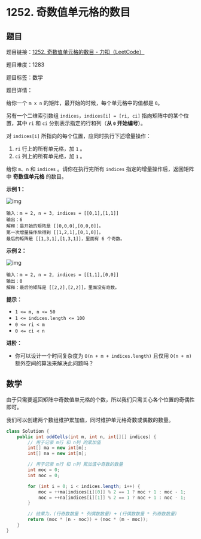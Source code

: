 # 1252. 奇数值单元格的数目

## 题目

题目链接：[1252. 奇数值单元格的数目 - 力扣（LeetCode）](https://leetcode.cn/problems/cells-with-odd-values-in-a-matrix/description/)

题目难度：1283

题目标签：数学

题目详情：

给你一个 `m x n` 的矩阵，最开始的时候，每个单元格中的值都是 `0`。

另有一个二维索引数组 `indices`，`indices[i] = [ri, ci]` 指向矩阵中的某个位置，其中 `ri` 和 `ci` 分别表示指定的行和列（**从 `0` 开始编号**）。

对 `indices[i]` 所指向的每个位置，应同时执行下述增量操作：

1. `ri` 行上的所有单元格，加 `1` 。
2. `ci` 列上的所有单元格，加 `1` 。

给你 `m`、`n` 和 `indices` 。请你在执行完所有 `indices` 指定的增量操作后，返回矩阵中 **奇数值单元格** 的数目。

**示例 1：**

![img](https://assets.leetcode-cn.com/aliyun-lc-upload/uploads/2019/11/06/e1.png)

```
输入：m = 2, n = 3, indices = [[0,1],[1,1]]
输出：6
解释：最开始的矩阵是 [[0,0,0],[0,0,0]]。
第一次增量操作后得到 [[1,2,1],[0,1,0]]。
最后的矩阵是 [[1,3,1],[1,3,1]]，里面有 6 个奇数。
```

**示例 2：**

![img](https://assets.leetcode-cn.com/aliyun-lc-upload/uploads/2019/11/06/e2.png)

```
输入：m = 2, n = 2, indices = [[1,1],[0,0]]
输出：0
解释：最后的矩阵是 [[2,2],[2,2]]，里面没有奇数。
```

**提示：**

- `1 <= m, n <= 50`
- `1 <= indices.length <= 100`
- `0 <= ri < m`
- `0 <= ci < n`

**进阶：**

- 你可以设计一个时间复杂度为 `O(n + m + indices.length)` 且仅用 `O(n + m)` 额外空间的算法来解决此问题吗？



## 数学

由于只需要返回矩阵中奇数值单元格的个数，所以我们只需关心各个位置的奇偶性即可。

我们可以创建两个数组维护累加值，同时维护单元格奇数或偶数的数量。

``` java
class Solution {
    public int oddCells(int m, int n, int[][] indices) {
        // 用于记录 m行 和 n列 的累加值
        int[] ma = new int[m];
        int[] na = new int[n];

        // 用于记录 m行 和 n列 累加值中奇数的数量
        int moc = 0;
        int noc = 0;

        for (int i = 0; i < indices.length; i++) {
            moc = ++ma[indices[i][0]] % 2 == 1 ? moc + 1 : moc - 1;
            noc = ++na[indices[i][1]] % 2 == 1 ? noc + 1 : noc - 1;
        }

        // 结果为，(行奇数数量 * 列偶数数量) + (行偶数数量 * 列奇数数量)
        return (moc * (n - noc)) + (noc * (m - moc));
    }
}
```